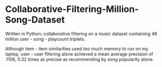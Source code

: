 # Collaborative-Filtering-Million-Song-Dataset
Written in Python; collaborative filtering on a music dataset containing 48 million user - song - playcount triplets.

Although item - item similarities used too much memory to run on my laptop, user - user filtering alone achieved a mean average precision of .1106, 5.32 times as precise as recommending by song popularity alone.
